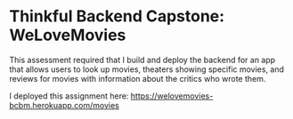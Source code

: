 # Thinkful Backend Capstone: WeLoveMovies

This assessment required that I build and deploy the backend for an app that allows users to look up movies, theaters showing specific movies, and reviews for movies with information about the critics who wrote them.

I deployed this assignment here: https://welovemovies-bcbm.herokuapp.com/movies


